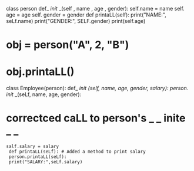 class person 
   def_ _init_ _(self , name , age , gender):
      self.name = name
      self. age = age 
      self. gender = gender 
def printaLL(self):
      print("NAME:", seLf.name)
      print("GENDER:", SELF.gender)
      print(self.age)
# obj = person("A", 2, "B")
# obj.printaLL()
class Employee(person):
    def_ _init_ _(self, name, age, gender, salary):
      person._ _init_ _(seLf, name, age, gender):
# correctced caLL to person's _ _ inite _ _ 
    salf.salary = salary 
     def printaLL(seLf): # Added a method to print salary 
     person.printaLL(seLf):
     print("SALARY:",seLf.salary)
    

      
